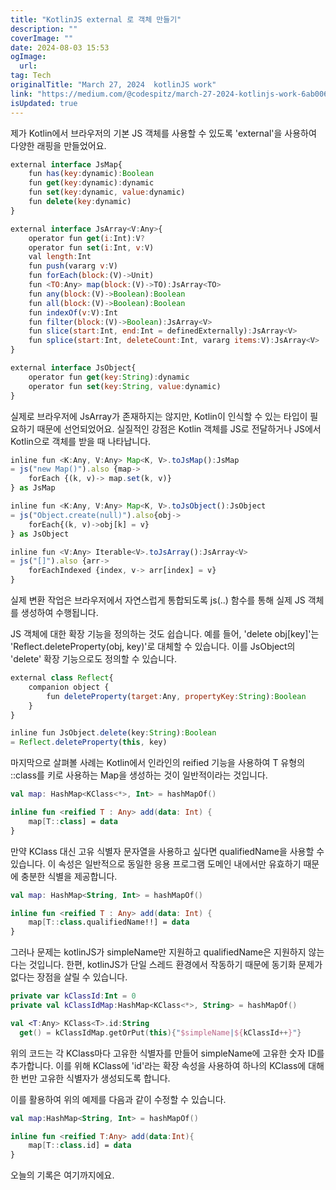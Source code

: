 ```yaml
---
title: "KotlinJS external 로 객체 만들기"
description: ""
coverImage: ""
date: 2024-08-03 15:53
ogImage:
  url:
tag: Tech
originalTitle: "March 27, 2024  kotlinJS work"
link: "https://medium.com/@codespitz/march-27-2024-kotlinjs-work-6ab006be4fea"
isUpdated: true
---
```


제가 Kotlin에서 브라우저의 기본 JS 객체를 사용할 수 있도록 'external'을 사용하여 다양한 래핑을 만들었어요.

```js
external interface JsMap{
    fun has(key:dynamic):Boolean
    fun get(key:dynamic):dynamic
    fun set(key:dynamic, value:dynamic)
    fun delete(key:dynamic)
}

external interface JsArray<V:Any>{
    operator fun get(i:Int):V?
    operator fun set(i:Int, v:V)
    val length:Int
    fun push(vararg v:V)
    fun forEach(block:(V)->Unit)
    fun <TO:Any> map(block:(V)->TO):JsArray<TO>
    fun any(block:(V)->Boolean):Boolean
    fun all(block:(V)->Boolean):Boolean
    fun indexOf(v:V):Int
    fun filter(block:(V)->Boolean):JsArray<V>
    fun slice(start:Int, end:Int = definedExternally):JsArray<V>
    fun splice(start:Int, deleteCount:Int, vararg items:V):JsArray<V>
}

external interface JsObject{
    operator fun get(key:String):dynamic
    operator fun set(key:String, value:dynamic)
}
```

실제로 브라우저에 JsArray가 존재하지는 않지만, Kotlin이 인식할 수 있는 타입이 필요하기 때문에 선언되었어요. 실질적인 강점은 Kotlin 객체를 JS로 전달하거나 JS에서 Kotlin으로 객체를 받을 때 나타납니다.

```js
inline fun <K:Any, V:Any> Map<K, V>.toJsMap():JsMap
= js("new Map()").also {map->
    forEach {(k, v)-> map.set(k, v)}
} as JsMap

inline fun <K:Any, V:Any> Map<K, V>.toJsObject():JsObject
= js("Object.create(null)").also{obj->
    forEach{(k, v)->obj[k] = v}
} as JsObject

inline fun <V:Any> Iterable<V>.toJsArray():JsArray<V>
= js("[]").also {arr->
    forEachIndexed {index, v-> arr[index] = v}
}
```

<!-- seedividend - 사각형 -->

<ins class="adsbygoogle"
     style="display:block"
     data-ad-client="ca-pub-4877378276818686"
     data-ad-slot="1898504329"
     data-ad-format="auto"
     data-full-width-responsive="true"></ins>

<script>
     (adsbygoogle = window.adsbygoogle || []).push({});
</script>

실제 변환 작업은 브라우저에서 자연스럽게 통합되도록 js(..) 함수를 통해 실제 JS 객체를 생성하여 수행됩니다.

JS 객체에 대한 확장 기능을 정의하는 것도 쉽습니다. 예를 들어, 'delete obj[key]'는 'Reflect.deleteProperty(obj, key)'로 대체할 수 있습니다. 이를 JsObject의 'delete' 확장 기능으로도 정의할 수 있습니다.

```js
external class Reflect{
    companion object {
        fun deleteProperty(target:Any, propertyKey:String):Boolean
    }
}

inline fun JsObject.delete(key:String):Boolean
= Reflect.deleteProperty(this, key)
```

마지막으로 살펴볼 사례는 Kotlin에서 인라인의 reified 기능을 사용하여 T 유형의 ::class를 키로 사용하는 Map을 생성하는 것이 일반적이라는 것입니다.

<!-- seedividend - 사각형 -->

<ins class="adsbygoogle"
     style="display:block"
     data-ad-client="ca-pub-4877378276818686"
     data-ad-slot="1898504329"
     data-ad-format="auto"
     data-full-width-responsive="true"></ins>

<script>
     (adsbygoogle = window.adsbygoogle || []).push({});
</script>

```kotlin
val map: HashMap<KClass<*>, Int> = hashMapOf()

inline fun <reified T : Any> add(data: Int) {
    map[T::class] = data
}
```

만약 KClass 대신 고유 식별자 문자열을 사용하고 싶다면 qualifiedName을 사용할 수 있습니다. 이 속성은 일반적으로 동일한 응용 프로그램 도메인 내에서만 유효하기 때문에 충분한 식별을 제공합니다.

```kotlin
val map: HashMap<String, Int> = hashMapOf()

inline fun <reified T : Any> add(data: Int) {
    map[T::class.qualifiedName!!] = data
}
```

그러나 문제는 kotlinJS가 simpleName만 지원하고 qualifiedName은 지원하지 않는다는 것입니다. 한편, kotlinJS가 단일 스레드 환경에서 작동하기 때문에 동기화 문제가 없다는 장점을 살릴 수 있습니다.

<!-- seedividend - 사각형 -->

<ins class="adsbygoogle"
     style="display:block"
     data-ad-client="ca-pub-4877378276818686"
     data-ad-slot="1898504329"
     data-ad-format="auto"
     data-full-width-responsive="true"></ins>

<script>
     (adsbygoogle = window.adsbygoogle || []).push({});
</script>

```kotlin
private var kClassId:Int = 0
private val kClassIdMap:HashMap<KClass<*>, String> = hashMapOf()

val <T:Any> KClass<T>.id:String
  get() = kClassIdMap.getOrPut(this){"$simpleName|${kClassId++}"}
```

위의 코드는 각 KClass마다 고유한 식별자를 만들어 simpleName에 고유한 숫자 ID를 추가합니다. 이를 위해 KClass에 'id'라는 확장 속성을 사용하여 하나의 KClass에 대해 한 번만 고유한 식별자가 생성되도록 합니다.

이를 활용하여 위의 예제를 다음과 같이 수정할 수 있습니다.

```kotlin
val map:HashMap<String, Int> = hashMapOf()

inline fun <reified T:Any> add(data:Int){
    map[T::class.id] = data
}
```

<!-- seedividend - 사각형 -->

<ins class="adsbygoogle"
     style="display:block"
     data-ad-client="ca-pub-4877378276818686"
     data-ad-slot="1898504329"
     data-ad-format="auto"
     data-full-width-responsive="true"></ins>

<script>
     (adsbygoogle = window.adsbygoogle || []).push({});
</script>

오늘의 기록은 여기까지에요.
